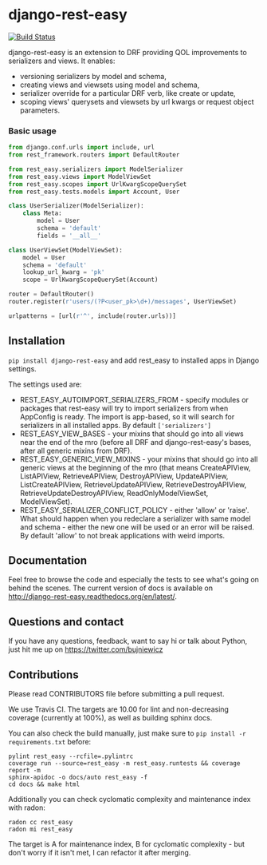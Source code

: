 django-rest-easy
================

[![Build Status](https://travis-ci.org/TelmedIQ/django-rest-easy.svg)](https://travis-ci.org/TelmedIQ/django-rest-easy)

django-rest-easy is an extension to DRF providing QOL improvements to serializers and views.
It enables:

* versioning serializers by model and schema,
* creating views and viewsets using model and schema,
* serializer override for a particular DRF verb, like create or update,
* scoping views\' querysets and viewsets by url kwargs or request object parameters.

### Basic usage

```python
from django.conf.urls import include, url
from rest_framework.routers import DefaultRouter

from rest_easy.serializers import ModelSerializer
from rest_easy.views import ModelViewSet
from rest_easy.scopes import UrlKwargScopeQuerySet
from rest_easy.tests.models import Account, User

class UserSerializer(ModelSerializer):
    class Meta:
        model = User
        schema = 'default'
        fields = '__all__'

class UserViewSet(ModelViewSet):
    model = User
    schema = 'default'
    lookup_url_kwarg = 'pk'
    scope = UrlKwargScopeQuerySet(Account)

router = DefaultRouter()
router.register(r'users/(?P<user_pk>\d+)/messages', UserViewSet)

urlpatterns = [url(r'^', include(router.urls))]
```

Installation
------------
`pip install django-rest-easy` and add rest_easy to installed apps in Django settings.

The settings used are:

* REST_EASY_AUTOIMPORT_SERIALIZERS_FROM - specify modules or packages that rest-easy will try to import serializers
  from when AppConfig is ready. The import is app-based, so it will search for serializers in all installed apps.
  By default `['serializers']` 
* REST_EASY_VIEW_BASES - your mixins that should go into all views near the end of the mro (before all DRF and
  django-rest-easy's bases, after all generic mixins from DRF). 
* REST_EASY_GENERIC_VIEW_MIXINS - your mixins that should go into all generic views at the beginning of the mro
  (that means CreateAPIView, ListAPIView, RetrieveAPIView, DestroyAPIView,  UpdateAPIView,  ListCreateAPIView,
  RetrieveUpdateAPIView, RetrieveDestroyAPIView, RetrieveUpdateDestroyAPIView, ReadOnlyModelViewSet,
  ModelViewSet).
* REST_EASY_SERIALIZER_CONFLICT_POLICY - either 'allow' or 'raise'. What should happen when you redeclare a serializer
  with same model and schema - either the new one will be used or an error will be raised. By default 'allow' to not
  break applications with weird imports.

Documentation
-------------

Feel free to browse the code and especially the tests to see what's going on behind the scenes.
The current version of docs is available on http://django-rest-easy.readthedocs.org/en/latest/.

Questions and contact
---------------------

If you have any questions, feedback, want to say hi or talk about Python, just hit me up on
https://twitter.com/bujniewicz

Contributions
-------------

Please read CONTRIBUTORS file before submitting a pull request.

We use Travis CI. The targets are 10.00 for lint and non-decreasing coverage (currently at 100%), as well as
building sphinx docs.

You can also check the build manually, just make sure to `pip install -r requirements.txt` before:

```
pylint rest_easy --rcfile=.pylintrc
coverage run --source=rest_easy -m rest_easy.runtests && coverage report -m
sphinx-apidoc -o docs/auto rest_easy -f
cd docs && make html
```

Additionally you can check cyclomatic complexity and maintenance index with radon:

```
radon cc rest_easy
radon mi rest_easy
```

The target is A for maintenance index, B for cyclomatic complexity - but don't worry if it isn't met, I can
refactor it after merging.
